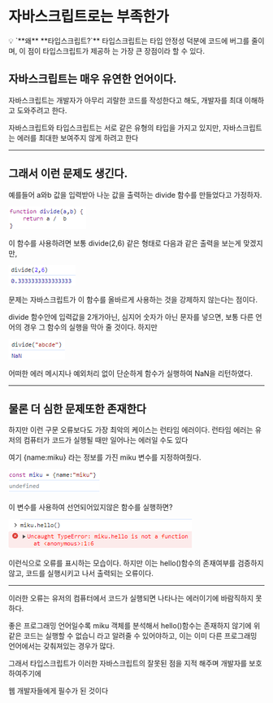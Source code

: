 # 자바스크립트로는 부족한가

<aside>
💡 `**왜** **타입스크립트?`**   
타입스크립트는 타입 안정성 덕분에 코드에 버그를 줄이며, 이 점이 타입스크립트가 제공하 는 가장 큰 장점이라 할 수 있다.

</aside>

## 자바스크립트는 매우 유연한 언어이다.

자바스크립트는 개발자가 아무리 괴랄한 코드를 작성한다고 해도, 개발자를 최대 이해하고 도와주려고 한다.

자바스크립트와 타입스크립트는 서로 같은 유형의 타입을 가지고 있지만, 자바스크립트는 에러를
최대한 보여주지 않게 하려고 한다

---

## 그래서 이런 문제도 생긴다.

예를들어 a와b 값을 입력받아 나눈 값을 출력하는 divide 함수를 만들었다고 가정하자.

![Untitled](./Why_Not_JavaScript/Untitled.png)

이 함수를 사용하려면 보통 divide(2,6) 같은 형태로 다음과 같은 출력을 보는게 맞겠지만,

![Untitled1](./Why_Not_JavaScript/Untitled1.png)

문제는 자바스크립트가 이 함수를 올바르게 사용하는 것을 강제하지 않는다는 점이다.

divide 함수안에 입력값을 2개가아닌, 심지어 숫자가 아닌 문자를 넣으면, 보통 다른 언어의 경우
그 함수의 실행을 막아 줄 것이다. 하지만

![Untitled2](./Why_Not_JavaScript/Untitled2.png)

어떠한 에러 메시지나 예외처리 없이 단순하게 함수가 실행하여 NaN을 리턴하였다.

---

## 물론 더 심한 문제또한 존재한다

하지만 이런 구문 오류보다도 가장 최악의 케이스는 런타임 에러이다.
런타임 에러는 유저의 컴퓨터가 코드가 실행될 때만 일어나는 에러일 수도 있다

여기 {name:miku} 라는 정보를 가진 miku 변수를 지정하여줬다.

![Untitled3](./Why_Not_JavaScript/Untitled3.png)

이 변수를 사용하여 선언되어있지않은 함수를 실행하면?

![Untitled4](./Why_Not_JavaScript/Untitled4.png)

이런식으로 오류를 표시하는 모습이다. 하지만 이는 hello()함수의 존재여부를 검증하지 않고,
코드를 실행시키고 나서 출력되는 오류이다.

---

이러한 오류는 유저의 컴퓨터에서 코드가 실행되면 나타나는 에러이기에 바람직하지 못하다.

좋은 프로그래밍 언어일수록 miku 객체를 분석해서 hello()함수는 존재하지 않기에
위 같은 코드는 실행할 수 없습니 라고 알려줄 수 있어야하고, 이는 이미 다른 프로그래밍 언어에서는 갖춰져있는 경우가 많다.

그래서 타입스크립트가 이러한 자바스크립트의 잘못된 점을 지적 해주며 개발자를 보호하여주기에

웹 개발자들에게 필수가 된 것이다
